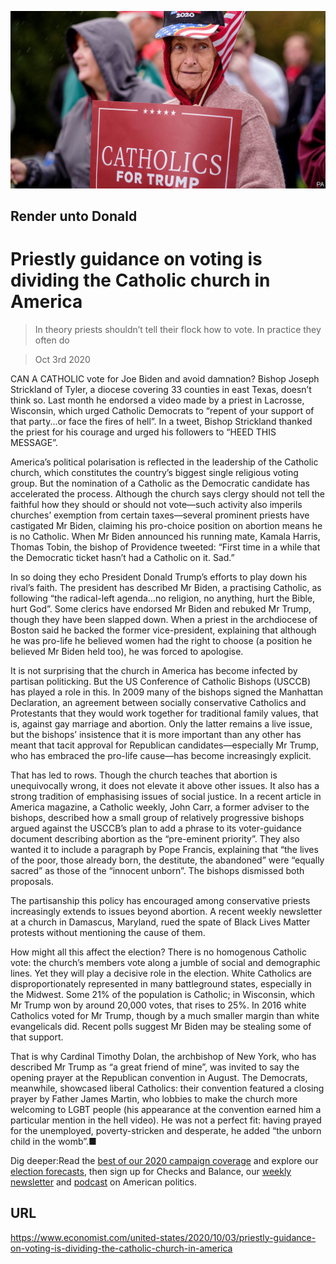 ![](./images/20201003_USP509.jpg)

## Render unto Donald

# Priestly guidance on voting is dividing the Catholic church in America

> In theory priests shouldn’t tell their flock how to vote. In practice they often do

> Oct 3rd 2020

CAN A CATHOLIC vote for Joe Biden and avoid damnation? Bishop Joseph Strickland of Tyler, a diocese covering 33 counties in east Texas, doesn’t think so. Last month he endorsed a video made by a priest in Lacrosse, Wisconsin, which urged Catholic Democrats to “repent of your support of that party...or face the fires of hell”. In a tweet, Bishop Strickland thanked the priest for his courage and urged his followers to “HEED THIS MESSAGE”.

America’s political polarisation is reflected in the leadership of the Catholic church, which constitutes the country’s biggest single religious voting group. But the nomination of a Catholic as the Democratic candidate has accelerated the process. Although the church says clergy should not tell the faithful how they should or should not vote—such activity also imperils churches’ exemption from certain taxes—several prominent priests have castigated Mr Biden, claiming his pro-choice position on abortion means he is no Catholic. When Mr Biden announced his running mate, Kamala Harris, Thomas Tobin, the bishop of Providence tweeted: “First time in a while that the Democratic ticket hasn’t had a Catholic on it. Sad.”

In so doing they echo President Donald Trump’s efforts to play down his rival’s faith. The president has described Mr Biden, a practising Catholic, as following “the radical-left agenda…no religion, no anything, hurt the Bible, hurt God”. Some clerics have endorsed Mr Biden and rebuked Mr Trump, though they have been slapped down. When a priest in the archdiocese of Boston said he backed the former vice-president, explaining that although he was pro-life he believed women had the right to choose (a position he believed Mr Biden held too), he was forced to apologise.

It is not surprising that the church in America has become infected by partisan politicking. But the US Conference of Catholic Bishops (USCCB) has played a role in this. In 2009 many of the bishops signed the Manhattan Declaration, an agreement between socially conservative Catholics and Protestants that they would work together for traditional family values, that is, against gay marriage and abortion. Only the latter remains a live issue, but the bishops’ insistence that it is more important than any other has meant that tacit approval for Republican candidates—especially Mr Trump, who has embraced the pro-life cause—has become increasingly explicit.

That has led to rows. Though the church teaches that abortion is unequivocally wrong, it does not elevate it above other issues. It also has a strong tradition of emphasising issues of social justice. In a recent article in America magazine, a Catholic weekly, John Carr, a former adviser to the bishops, described how a small group of relatively progressive bishops argued against the USCCB’s plan to add a phrase to its voter-guidance document describing abortion as the “pre-eminent priority”. They also wanted it to include a paragraph by Pope Francis, explaining that “the lives of the poor, those already born, the destitute, the abandoned” were “equally sacred” as those of the “innocent unborn”. The bishops dismissed both proposals.

The partisanship this policy has encouraged among conservative priests increasingly extends to issues beyond abortion. A recent weekly newsletter at a church in Damascus, Maryland, rued the spate of Black Lives Matter protests without mentioning the cause of them.

How might all this affect the election? There is no homogenous Catholic vote: the church’s members vote along a jumble of social and demographic lines. Yet they will play a decisive role in the election. White Catholics are disproportionately represented in many battleground states, especially in the Midwest. Some 21% of the population is Catholic; in Wisconsin, which Mr Trump won by around 20,000 votes, that rises to 25%. In 2016 white Catholics voted for Mr Trump, though by a much smaller margin than white evangelicals did. Recent polls suggest Mr Biden may be stealing some of that support.

That is why Cardinal Timothy Dolan, the archbishop of New York, who has described Mr Trump as “a great friend of mine”, was invited to say the opening prayer at the Republican convention in August. The Democrats, meanwhile, showcased liberal Catholics: their convention featured a closing prayer by Father James Martin, who lobbies to make the church more welcoming to LGBT people (his appearance at the convention earned him a particular mention in the hell video). He was not a perfect fit: having prayed for the unemployed, poverty-stricken and desperate, he added “the unborn child in the womb”.■

Dig deeper:Read the [best of our 2020 campaign coverage](https://www.economist.com//us-election-2020) and explore our [election forecasts](https://www.economist.com/https://projects.economist.com/us-2020-forecast/president), then sign up for Checks and Balance, our [weekly newsletter](https://www.economist.com//checksandbalance/) and [podcast](https://www.economist.com/https://play.acast.com/podcasts/2020/01/24/checks-and-balance-our-new-weekly-podcast-on-american-politics) on American politics.

## URL

https://www.economist.com/united-states/2020/10/03/priestly-guidance-on-voting-is-dividing-the-catholic-church-in-america
